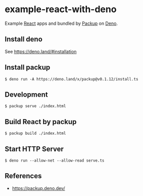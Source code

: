 # example-react-with-deno

Example [React](https://reactjs.org/) apps and bundled by
[Packup](https://packup.deno.dev/) on [Deno](https://deno.land/).

## Install deno

See https://deno.land/#installation

## Install packup

```shell
$ deno run -A https://deno.land/x/packup@v0.1.12/install.ts
```

## Development

```shell
$ packup serve ./index.html
```

## Build React by packup

```shell
$ packup build ./index.html
```

## Start HTTP Server

```shell
$ deno run --allow-net --allow-read serve.ts
```

## References

- https://packup.deno.dev/
